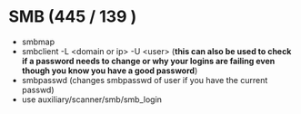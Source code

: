 # SMB (445 / 139 )

* smbmap
* smbclient -L \<domain or ip> -U \<user> (**this can also be used to check if a password needs to change or why your logins are failing even though you know you have a good password**)
* smbpasswd  (changes smbpasswd of user if you have the current passwd)
* use auxiliary/scanner/smb/smb\_login



